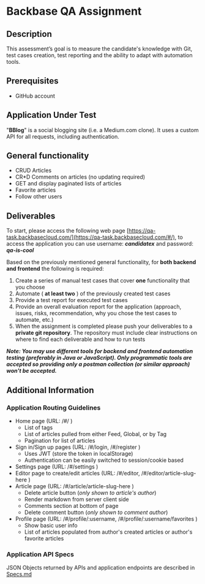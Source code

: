 # Backbase QA Assignment

##  Description

This assessment’s goal is to measure the candidate's knowledge with Git, test cases creation, test reporting and the ability to adapt with automation tools.

## Prerequisites
- GitHub account

## Application Under Test

"**BBlog**" is a social blogging site (i.e. a Medium.com clone). It uses a custom API for all requests, including authentication.

## General functionality

- CRUD Articles
- CR*D Comments on articles (no updating required)
- GET and display paginated lists of articles
- Favorite articles
- Follow other users

## Deliverables

To start, please access the following web page [https://qa-task.backbasecloud.com/](https://qa-task.backbasecloud.com/#/), to access the application you can use username: _**candidatex**_ and password: _**qa-is-cool**_

Based on the previously mentioned general functionality, for **both backend and frontend** the following is required:

1. Create a series of manual test cases that cover **one** functionality that you choose
2. Automate ( **at least two** ) of the previously created test cases
3. Provide a test report for executed test cases
4. Provide an overall evaluation report for the application (approach, issues, risks, recommendation, why you chose the test cases to automate, etc.)
5. When the assignment is completed please push your deliverables to a **private git repository**. The repository must include clear instructions on where to find each deliverable and how to run tests

_**Note: You may use different tools for backend and frontend automation testing (preferably in Java or JavaScript). Only programmatic tools are accepted so providing only a postman collection (or similar approach) won't be accepted.**_

## Additional Information

### Application Routing Guidelines

- Home page (URL: /#/ )
  - List of tags
  - List of articles pulled from either Feed, Global, or by Tag
  - Pagination for list of articles
- Sign in/Sign up pages (URL: /#/login, /#/register )
  - Uses JWT (store the token in localStorage)
  - Authentication can be easily switched to session/cookie based
- Settings page (URL: /#/settings )
- Editor page to create/edit articles (URL: /#/editor, /#/editor/article-slug-here )
- Article page (URL: /#/article/article-slug-here )
  - Delete article button (_only shown to article's author_)
  - Render markdown from server client side
  - Comments section at bottom of page
  - Delete comment button (_only shown to comment author_)
- Profile page (URL: /#/profile/:username, /#/profile/:username/favorites )
  - Show basic user info
  - List of articles populated from author's created articles or author's favorite articles

### Application API Specs

JSON Objects returned by APIs and application endpoints are described in [Specs.md](Specs.md)
